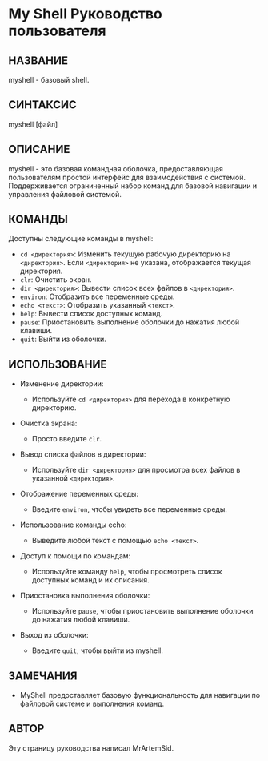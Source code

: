 # My Shell Руководство пользователя

## НАЗВАНИЕ
myshell - базовый shell.

## СИНТАКСИС
myshell [файл]

## ОПИСАНИЕ
myshell - это базовая командная оболочка, предоставляющая пользователям простой интерфейс для взаимодействия с системой. Поддерживается ограниченный набор команд для базовой навигации и управления файловой системой.

## КОМАНДЫ
Доступны следующие команды в myshell:

- `cd <директория>`: Изменить текущую рабочую директорию на `<директория>`. Если `<директория>` не указана, отображается текущая директория.
- `clr`: Очистить экран.
- `dir <директория>`: Вывести список всех файлов в `<директория>`.
- `environ`: Отобразить все переменные среды.
- `echo <текст>`: Отобразить указанный `<текст>`.
- `help`: Вывести список доступных команд.
- `pause`: Приостановить выполнение оболочки до нажатия любой клавиши.
- `quit`: Выйти из оболочки.

## ИСПОЛЬЗОВАНИЕ
- Изменение директории:
  - Используйте `cd <директория>` для перехода в конкретную директорию.

- Очистка экрана:
  - Просто введите `clr`.

- Вывод списка файлов в директории:
  - Используйте `dir <директория>` для просмотра всех файлов в указанной `<директория>`.

- Отображение переменных среды:
  - Введите `environ`, чтобы увидеть все переменные среды.

- Использование команды echo:
  - Выведите любой текст с помощью `echo <текст>`.

- Доступ к помощи по командам:
  - Используйте команду `help`, чтобы просмотреть список доступных команд и их описания.

- Приостановка выполнения оболочки:
  - Используйте `pause`, чтобы приостановить выполнение оболочки до нажатия любой клавиши.

- Выход из оболочки:
  - Введите `quit`, чтобы выйти из myshell.

## ЗАМЕЧАНИЯ
- MyShell предоставляет базовую функциональность для навигации по файловой системе и выполнения команд.

## АВТОР
Эту страницу руководства написал MrArtemSid.

